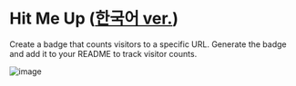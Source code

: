 # Hit Me Up ([한국어 ver.](README_KR.md))

Create a badge that counts visitors to a specific URL. Generate the badge and add it to your README to track visitor counts.

![image](https://github.com/user-attachments/assets/1d91c93c-1607-4a98-9ed7-3763a4e2740e)
